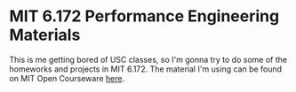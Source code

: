 # MIT 6.172 Performance Engineering Materials

This is me getting bored of USC classes, so I'm gonna try to do some of the homeworks and projects in MIT 6.172.
The material I'm using can be found on MIT Open Courseware [here](https://ocw.mit.edu/courses/electrical-engineering-and-computer-science/6-172-performance-engineering-of-software-systems-fall-2018/index.htm).
